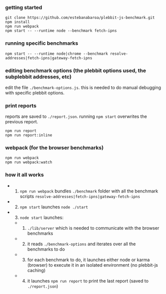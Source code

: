 ### getting started
```
git clone https://github.com/estebanabaroa/plebbit-js-benchmark.git
npm install
npm run webpack
npm start -- --runtime node --benchmark fetch-ipns
```

### running specific benchmarks

```
npm start -- --runtime node|chrome --benchmark resolve-addresses|fetch-ipns|gateway-fetch-ipns
```

### editing benchmark options (the plebbit options used, the subplebbit addresses, etc)

edit the file `./benchmark-options.js`. this is needed to do manual debugging with specific plebbit options.

### print reports

reports are saved to `./report.json`. running `npm start` overwrites the previous report.

```
npm run report
npm run report:inline
```

### webpack (for the browser benchmarks)
```
npm run webpack
npm run webpack:watch
```

### how it all works

- 1. `npm run webpack` bundles `./benchmark` folder with all the benchmark scripts `resolve-addresses|fetch-ipns|gateway-fetch-ipns`
- 2. `npm start` launches `node ./start`
- 3. `node start` launches:
  - 1. `./lib/server` which is needed to communicate with the browser benchmarks
  - 2. it reads `./benchmark-options` and iterates over all the benchmarks to do
  - 3. for each benchmark to do, it launches either node or karma (browser) to execute it in an isolated environment (no plebbit-js caching)
  - 4. it launches `npm run report` to print the last report (saved to `./report.json`)
